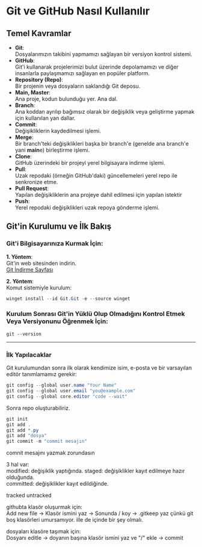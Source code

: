 # Git ve GitHub Nasıl Kullanılır

## Temel Kavramlar
- **Git**:  
  Dosyalarımızın takibini yapmamızı sağlayan bir versiyon kontrol sistemi.  
- **GitHub**:  
  Git'i kullanarak projelerimizi bulut üzerinde depolamamızı ve diğer insanlarla paylaşmamızı sağlayan en popüler platform.  
- **Repository (Repo)**:  
  Bir projenin veya dosyaların saklandığı Git deposu.  
- **Main, Master**:  
  Ana proje, kodun bulunduğu yer. Ana dal.
- **Branch**:  
  Ana koddan ayrılıp bağımsız olarak bir değişiklik veya geliştirme yapmak için kullanılan yan dallar.  
- **Commit**:  
  Değişikliklerin kaydedilmesi işlemi.
- **Merge**:  
  Bir branch'teki değişiklikleri başka bir branch'e (genelde ana branch'e yani **main**e) birleştirme işlemi.
- **Clone**:  
  GitHub üzerindeki bir projeyi yerel bilgisayara indirme işlemi.  
- **Pull**:  
  Uzak repodaki (örneğin GitHub'daki) güncellemeleri yerel repo ile senkronize etme.
- **Pull Request**:  
  Yapılan değişikliklerin ana projeye dahil edilmesi için yapılan istektir
- **Push**:  
  Yerel repodaki değişiklikleri uzak repoya gönderme işlemi.  



## Git'in Kurulumu ve İlk Bakış

### Git'i Bilgisayarınıza Kurmak İçin:
**1. Yöntem**:  
Git'in web sitesinden indirin.  
[Git İndirme Sayfası](https://git-scm.com/)  

**2. Yöntem**:  
Komut sistemiyle kurulum:  
```powershell
winget install --id Git.Git -e --source winget
```

### Kurulum Sonrası Git'in Yüklü Olup Olmadığını Kontrol Etmek Veya Versiyonunu Öğrenmek İçin:
```
git --version
```

---

### İlk Yapılacaklar
Git kurulumundan sonra ilk olarak kendimize isim, e-posta ve bir varsayılan editör tanımlamamız gerekir:
```powershell
git config --global user.name "Your Name"
git config --global user.email "you@example.com"
git config --global core.editor "code --wait"
```

Sonra repo oluşturabiliriz.
```powershell
git init   
git add . 
git add *.py   
git add "dosya"  
git commit -m "commit mesajın" 
``` 
comnit mesajını yazmak zorundasın

3 hal var:    
modified: değişiklik yaptığında. 
staged: değişiklikler kayıt edilmeye hazır olduğunda.  
committed: değişiklikler kayıt edildiğinde.  

tracked
untracked

githubta klasör oluşurmak için:  
Add new file -> Klasör ismini yaz -> Sonunda / koy -> .gitkeep yaz çünkü git boş klasörleri umursamıyor. ille de içinde bir şey olmalı.

dosyaları klasöre taşımak için:  
Dosyanı editle -> doyanın başına klasör ismini yaz ve "/" ekle -> commit

